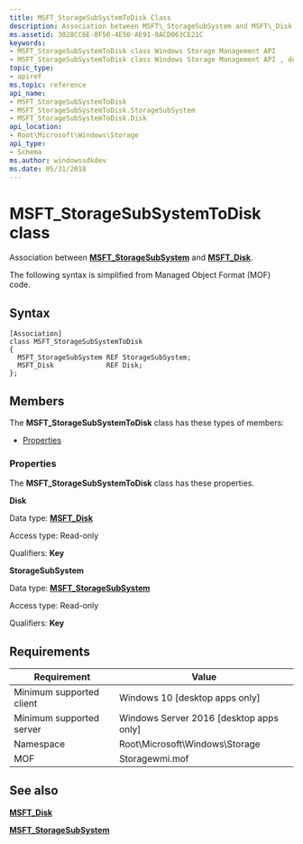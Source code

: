 ```yaml
---
title: MSFT_StorageSubSystemToDisk Class
description: Association between MSFT\_StorageSubSystem and MSFT\_Disk.
ms.assetid: 3028CC6E-0F50-4E50-AE91-0ACD063CE21C
keywords:
- MSFT_StorageSubSystemToDisk class Windows Storage Management API
- MSFT_StorageSubSystemToDisk class Windows Storage Management API , described
topic_type:
- apiref
ms.topic: reference
api_name:
- MSFT_StorageSubSystemToDisk
- MSFT_StorageSubSystemToDisk.StorageSubSystem
- MSFT_StorageSubSystemToDisk.Disk
api_location:
- Root\Microsoft\Windows\Storage
api_type:
- Schema
ms.author: windowssdkdev
ms.date: 05/31/2018
---
```


# MSFT\_StorageSubSystemToDisk class

Association between [**MSFT\_StorageSubSystem**](msft-storagesubsystem.md) and [**MSFT\_Disk**](msft-disk.md).

The following syntax is simplified from Managed Object Format (MOF) code.

## Syntax

``` syntax
[Association]
class MSFT_StorageSubSystemToDisk
{
  MSFT_StorageSubSystem REF StorageSubSystem;
  MSFT_Disk             REF Disk;
};
```

## Members

The **MSFT\_StorageSubSystemToDisk** class has these types of members:

-   [Properties](#properties)

### Properties

The **MSFT\_StorageSubSystemToDisk** class has these properties.

 

**Disk**
   

Data type: **[**MSFT\_Disk**](msft-disk.md)**
 

Access type: Read-only
 

Qualifiers: **Key**
 

 

**StorageSubSystem**
   

Data type: **[**MSFT\_StorageSubSystem**](msft-storagesubsystem.md)**
 

Access type: Read-only
 

Qualifiers: **Key**
 

 

## Requirements



| Requirement | Value |
|-------------------------------------|-------------------------------------------------------------------------------------------|
| Minimum supported client | Windows 10 \[desktop apps only\]                                               |
| Minimum supported server | Windows Server 2016 \[desktop apps only\]                                      |
| Namespace                | Root\\Microsoft\\Windows\\Storage                                              |
| MOF                      |  Storagewmi.mof  |



## See also

 

[**MSFT\_Disk**](msft-disk.md)
 

[**MSFT\_StorageSubSystem**](msft-storagesubsystem.md)
 

 

 





